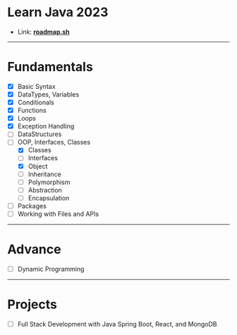 # Learn Java 2023
- Link: **[roadmap.sh](https://roadmap.sh/java/)**
___
# Fundamentals
- [x] Basic Syntax
- [x] DataTypes, Variables
- [x] Conditionals
- [x] Functions
- [x] Loops
- [x] Exception Handling
- [ ] DataStructures
- [ ] OOP, Interfaces, Classes
    - [x] Classes
    - [ ] Interfaces
    - [X] Object
    - [ ] Inheritance
    - [ ] Polymorphism
    - [ ] Abstraction
    - [ ] Encapsulation
- [ ] Packages
- [ ] Working with Files and APIs
---
# Advance
- [ ] Dynamic Programming
---
# Projects
- [ ] Full Stack Development with Java Spring Boot, React, and MongoDB